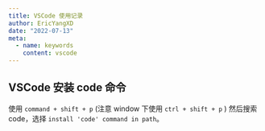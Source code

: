 ```yaml
---
title: VSCode 使用记录
author: EricYangXD
date: "2022-07-13"
meta:
  - name: keywords
    content: vscode
---
```


## VSCode 安装 code 命令

使用 `command + shift + p` (注意 window 下使用 `ctrl + shift + p` ) 然后搜索 code，选择 `install 'code' command in path`。

